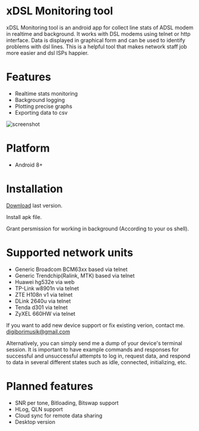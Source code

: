 

# xDSL Monitoring tool

xDSL Monitoring tool is an android app for collect line stats of ADSL modem in realtime and background.
It works with DSL modems using telnet or http interface. Data is displayed in graphical form and can be used to identify problems with dsl lines. 
This is a helpful tool that makes network staff job more easier and dsl ISPs happier.



# Features

  - Realtime stats monitoring
  - Background logging
  - Plotting precise graphs
  - Exporting data to csv

  
  
![screenshot](https://github.com/digiborimusik/xDSL-Monitoring-tool/blob/main/md/bg.jpg)

# Platform
  - Android 8+

# Installation
[Download](https://github.com/digiborimusik/xDSL-Monitoring-tool/releases/) last version.

Install apk file.

Grant persmission for working in background (According to your os shell).

# Supported network units
  - Generic Broadcom BCM63xx based via telnet
  - Generic Trendchip(Ralink, MTK) based via telnet
  - Huawei hg532e via web
  - TP-Link w8901n via telnet
  - ZTE H108n v1 via telnet
  - DLink 2640u via telnet
  - Tenda d301 via telnet
  - ZyXEL 660HW via telnet
  
If you want to add new device support or fix existing verion, contact me.
digiborimusik@gmail.com

Alternatively, you can simply send me a dump of your device's terminal session. It is important to have example commands and responses for successful and unsuccessful attempts to log in, request data, and respond to data in several different states such as idle, connected, initializing, etc.

# Planned features
  - SNR per tone, Bitloading, Bitswap support
  - HLog, QLN support
  - Cloud sync for remote data sharing
  - Desktop version
